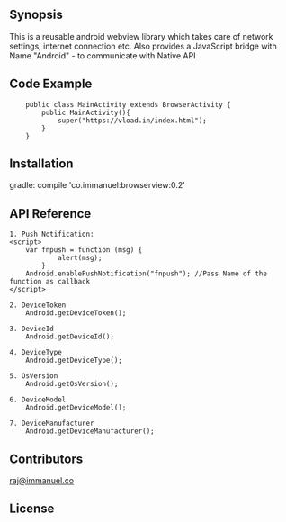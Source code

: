 ## Synopsis

This is a reusable android webview library which takes care of network settings, internet connection etc.
Also provides a JavaScript bridge with Name "Android" - to communicate with Native API

## Code Example

		public class MainActivity extends BrowserActivity {
			public MainActivity(){
				super("https://vload.in/index.html");
			}
		}

## Installation

gradle: compile 'co.immanuel:browserview:0.2'


## API Reference

```
1. Push Notification:
<script>
	var fnpush = function (msg) {
            alert(msg);
        }
	Android.enablePushNotification("fnpush"); //Pass Name of the function as callback
</script>	

2. DeviceToken
	Android.getDeviceToken();
	
3. DeviceId
	Android.getDeviceId();	

4. DeviceType
	Android.getDeviceType();

5. OsVersion
	Android.getOsVersion();
	
6. DeviceModel
	Android.getDeviceModel();	
	
7. DeviceManufacturer
	Android.getDeviceManufacturer();	
```	
	
## Contributors

raj@immanuel.co

## License



